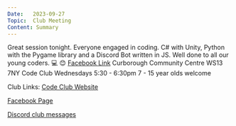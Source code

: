 ```yaml
---
Date:   2023-09-27
Topic:  Club Meeting
Content: Summary
---
```

Great session tonight. Everyone engaged in coding. C# with Unity, Python with the Pygame library and a Discord Bot written in JS. Well done to all our young coders. 💻 😊
[Facebook Link](https://www.facebook.com/720665616418529/posts/824836082668148)
Curborough Community Centre
WS13 7NY
Code Club
Wednesdays 5:30 - 6:30pm
7 - 15 year olds welcome

Club Links:
[Code Club Website](https://lichfield-code-club.github.io/)

[Facebook Page](https://www.facebook.com/LichfieldCoders)

[Discord club messages](https://discord.gg/szz6xGK)
